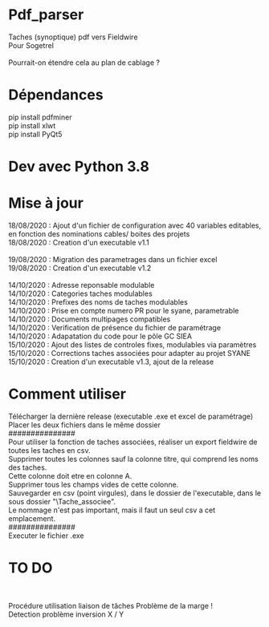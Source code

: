 # Pdf_parser <br/>
Taches (synoptique) pdf vers Fieldwire <br/>
Pour Sogetrel <br/> <br/>
Pourrait-on étendre cela au plan de cablage ? <br/>


# Dépendances <br/>
pip install pdfminer <br/>
pip install xlwt <br/>
pip install PyQt5  <br/>


# Dev avec Python 3.8 <br/>


# Mise à jour <br/>
18/08/2020 : Ajout d'un fichier de configuration avec 40 variables editables, en fonction des nominations cables/ boites des projets  <br/>
18/08/2020 : Creation d'un executable v1.1  <br/><br/>
19/08/2020 : Migration des parametrages dans un fichier excel  <br/>
19/08/2020 : Creation d'un executable v1.2  <br/><br/>
14/10/2020 : Adresse reponsable modulable <br/>
14/10/2020 : Categories taches modulables <br/>
14/10/2020 : Prefixes des noms de taches modulables <br/>
14/10/2020 : Prise en compte numero PR pour le syane, parametrable <br/>
14/10/2020 : Documents multipages compatibles <br/>
14/10/2020 : Verification de présence du fichier de paramétrage <br/>
14/10/2020 : Adapatation du code pour le pôle GC SIEA <br/>
15/10/2020 : Ajout des listes de controles fixes, modulables via paramètres <br/>
15/10/2020 : Corrections taches associées pour adapter au projet SYANE </br>
15/10/2020 : Creation d'un executable v1.3, ajout de la release <br/>

# Comment utiliser <br/>
Télécharger la dernière release (executable .exe et excel de paramétrage)  <br/>
Placer les deux fichiers dans le même dossier   <br/>
############### </br>
Pour utiliser la fonction de taches associées, réaliser un export fieldwire de toutes les taches en csv.  <br/>
Supprimer toutes les colonnes sauf la colonne titre, qui comprend les noms des taches.  <br/>
Cette colonne doit etre en colonne A.  <br/>
Supprimer tous les champs vides de cette colonne.  <br/>
Sauvegarder en csv (point virgules), dans le dossier de l'executable, dans le sous dossier "\Tache_associee".  <br/>
Le nommage n'est pas important, mais il faut un seul csv a cet emplacement.  <br/>
############### </br>
Executer le fichier .exe <br/>

# TO DO <br/>
 <br/>
 
 Procédure utilisation liaison de tâches
 Problème de la marge ! <br/>
 Detection problème inversion X / Y <br/>

